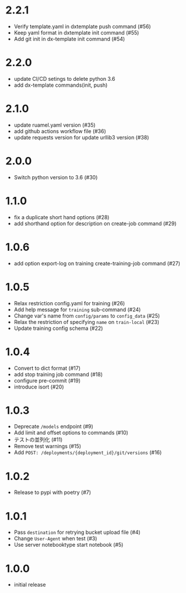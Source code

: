 # 2.2.1
- Verify template.yaml in dxtemplate push command (#56)
- Keep yaml format in dxtemplate init command (#55)
- Add git init in dx-template init command (#54)

# 2.2.0
- update CI/CD setings to delete python 3.6
- add dx-template commands(init, push)

# 2.1.0
- update ruamel.yaml version (#35)
- add github actions workflow file (#36)
- update requests version for update urllib3 version (#38)

# 2.0.0
- Switch python version to 3.6 (#30)

# 1.1.0
- fix a duplicate short hand options (#28)
- add shorthand option for description on create-job command (#29)

# 1.0.6
- add option export-log on training create-training-job command (#27)

# 1.0.5
- Relax restriction config.yaml for training (#26)
- Add help message for `training` sub-command (#24)
- Change var's name from `config/params` to `config_data` (#25)
- Relax the restriction of specifying `name` on `train-local` (#23)
- Update training config schema (#22)

# 1.0.4
- Convert to dict format (#17)
- add stop training job command (#18)
- configure pre-commit (#19)
- introduce isort (#20)

# 1.0.3
- Deprecate `/models` endpoint (#9)
- Add limit and offset options to commands (#10)
- テストの並列化 (#11)
- Remove test warnings (#15)
- Add `POST: /deployments/{deployment_id}/git/versions` (#16)

# 1.0.2
- Release to pypi with poetry (#7)

# 1.0.1
- Pass `destination` for retrying bucket upload file (#4)
- Change `User-Agent` when test (#3)
- Use server notebooktype start notebook (#5)

# 1.0.0
- initial release
